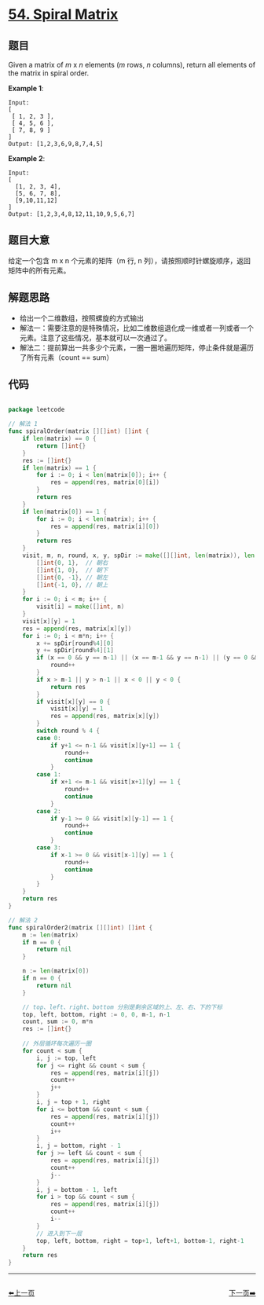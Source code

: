 # [54. Spiral Matrix](https://leetcode.com/problems/spiral-matrix/)


## 题目

Given a matrix of *m* x *n* elements (*m* rows, *n* columns), return all elements of the matrix in spiral order.

**Example 1**:


    Input:
    [
     [ 1, 2, 3 ],
     [ 4, 5, 6 ],
     [ 7, 8, 9 ]
    ]
    Output: [1,2,3,6,9,8,7,4,5]


**Example 2**:


    Input:
    [
      [1, 2, 3, 4],
      [5, 6, 7, 8],
      [9,10,11,12]
    ]
    Output: [1,2,3,4,8,12,11,10,9,5,6,7]


## 题目大意

给定一个包含 m x n 个元素的矩阵（m 行, n 列），请按照顺时针螺旋顺序，返回矩阵中的所有元素。

## 解题思路

- 给出一个二维数组，按照螺旋的方式输出
- 解法一：需要注意的是特殊情况，比如二维数组退化成一维或者一列或者一个元素。注意了这些情况，基本就可以一次通过了。
- 解法二：提前算出一共多少个元素，一圈一圈地遍历矩阵，停止条件就是遍历了所有元素（count == sum）

## 代码

```go

package leetcode

// 解法 1
func spiralOrder(matrix [][]int) []int {
	if len(matrix) == 0 {
		return []int{}
	}
	res := []int{}
	if len(matrix) == 1 {
		for i := 0; i < len(matrix[0]); i++ {
			res = append(res, matrix[0][i])
		}
		return res
	}
	if len(matrix[0]) == 1 {
		for i := 0; i < len(matrix); i++ {
			res = append(res, matrix[i][0])
		}
		return res
	}
	visit, m, n, round, x, y, spDir := make([][]int, len(matrix)), len(matrix), len(matrix[0]), 0, 0, 0, [][]int{
		[]int{0, 1},  // 朝右
		[]int{1, 0},  // 朝下
		[]int{0, -1}, // 朝左
		[]int{-1, 0}, // 朝上
	}
	for i := 0; i < m; i++ {
		visit[i] = make([]int, n)
	}
	visit[x][y] = 1
	res = append(res, matrix[x][y])
	for i := 0; i < m*n; i++ {
		x += spDir[round%4][0]
		y += spDir[round%4][1]
		if (x == 0 && y == n-1) || (x == m-1 && y == n-1) || (y == 0 && x == m-1) {
			round++
		}
		if x > m-1 || y > n-1 || x < 0 || y < 0 {
			return res
		}
		if visit[x][y] == 0 {
			visit[x][y] = 1
			res = append(res, matrix[x][y])
		}
		switch round % 4 {
		case 0:
			if y+1 <= n-1 && visit[x][y+1] == 1 {
				round++
				continue
			}
		case 1:
			if x+1 <= m-1 && visit[x+1][y] == 1 {
				round++
				continue
			}
		case 2:
			if y-1 >= 0 && visit[x][y-1] == 1 {
				round++
				continue
			}
		case 3:
			if x-1 >= 0 && visit[x-1][y] == 1 {
				round++
				continue
			}
		}
	}
	return res
}

// 解法 2
func spiralOrder2(matrix [][]int) []int {
	m := len(matrix)
	if m == 0 {
		return nil
	}

	n := len(matrix[0])
	if n == 0 {
		return nil
	}

	// top、left、right、bottom 分别是剩余区域的上、左、右、下的下标
	top, left, bottom, right := 0, 0, m-1, n-1 
	count, sum := 0, m*n
	res := []int{}
	
	// 外层循环每次遍历一圈
	for count < sum {
		i, j := top, left
		for j <= right && count < sum {
			res = append(res, matrix[i][j])
			count++
			j++
		}
		i, j = top + 1, right
		for i <= bottom && count < sum {
			res = append(res, matrix[i][j])
			count++
			i++
		}
		i, j = bottom, right - 1
		for j >= left && count < sum {
			res = append(res, matrix[i][j])
			count++
			j--
		}
		i, j = bottom - 1, left
		for i > top && count < sum {
			res = append(res, matrix[i][j])
			count++
			i--
		}
		// 进入到下一层
		top, left, bottom, right = top+1, left+1, bottom-1, right-1
	}
	return res
}

```


----------------------------------------------
<div style="display: flex;justify-content: space-between;align-items: center;">
<p><a href="https://books.halfrost.com/leetcode/ChapterFour/0053.Maximum-Subarray/">⬅️上一页</a></p>
<p><a href="https://books.halfrost.com/leetcode/ChapterFour/0055.Jump-Game/">下一页➡️</a></p>
</div>
